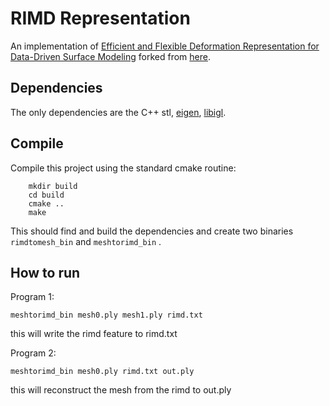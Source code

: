 # RIMD Representation

An implementation of [Efficient and Flexible Deformation Representation for
Data-Driven Surface Modeling](https://users.cs.cf.ac.uk/Yukun.Lai/papers/DeformationTOG2016.pdf) forked from [here](https://github.com/Humberto1015/libigl-rimd-representation).


## Dependencies

The only dependencies are the C++ stl, [eigen](https://eigen.tuxfamily.org/index.php?title=Main_Page), [libigl](http://libigl.github.io/libigl/).


## Compile

Compile this project using the standard cmake routine:
```
    mkdir build
    cd build
    cmake ..
    make
```
This should find and build the dependencies and create two binaries `rimdtomesh_bin` and `meshtorimd_bin` .


## How to run
Program 1:
```
meshtorimd_bin mesh0.ply mesh1.ply rimd.txt
```
this will write the rimd feature to rimd.txt

Program 2:
```
meshtorimd_bin mesh0.ply rimd.txt out.ply
```
this will reconstruct the mesh from the rimd to out.ply

